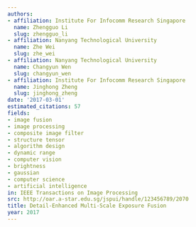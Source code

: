 ```yaml
---
authors:
- affiliation: Institute For Infocomm Research Singapore
  name: Zhengguo Li
  slug: zhengguo_li
- affiliation: Nanyang Technological University
  name: Zhe Wei
  slug: zhe_wei
- affiliation: Nanyang Technological University
  name: Changyun Wen
  slug: changyun_wen
- affiliation: Institute For Infocomm Research Singapore
  name: Jinghong Zheng
  slug: jinghong_zheng
date: '2017-03-01'
estimated_citations: 57
fields:
- image fusion
- image processing
- composite image filter
- structure tensor
- algorithm design
- dynamic range
- computer vision
- brightness
- gaussian
- computer science
- artificial intelligence
in: IEEE Transactions on Image Processing
src: http://oar.a-star.edu.sg/jspui/handle/123456789/2070
title: Detail-Enhanced Multi-Scale Exposure Fusion
year: 2017
---
```

